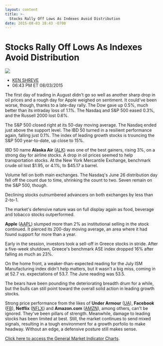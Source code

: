 ```yaml
---
layout: content
title: >-
  Stocks Rally Off Lows As Indexes Avoid Distribution
date: 2015-08-03 18:43 -0700
---
```



Stocks Rally Off Lows As Indexes Avoid Distribution
====================================================


![](https://www.investors.com/wp-content/uploads/ibd-migrated-images/MPv_150804_635742130196254612.png)

* [KEN SHREVE](https://www.investors.com/author/shrevek/ "Posts by KEN SHREVE")
* 06:43 PM ET 08/03/2015




  

The first day of trading in August didn't go so well as another sharp drop in oil prices and a rough day for Apple weighed on sentiment. It could've been worse, though, thanks to a late-day rally. The Dow gave up 0.5%, much better than its intraday loss of 1.1%. The Nasdaq and S&P 500 eased 0.3%, and the Russell 2000 lost 0.6%.

  

The S&P 500 closed right at its 50-day moving average. The Nasdaq ended just above the support level. The IBD 50 turned in a resilient performance again, falling just 0.1%. The index of leading growth stocks is trouncing the S&P 500 year-to-date, up close to 15%.

  

IBD 50 name **Alaska Air** ([ALK](https://research.investors.com/quote.aspx?symbol=ALK)) was one of the best gainers, rising 3%, on a strong day for airline stocks. A drop in oil prices seemed to help transportation stocks. At the New York Mercantile Exchange, benchmark crude oil lost $1.95, or 4.1%, to $45.17 a barrel.

  

Volume fell on both main exchanges. The Nasdaq's June 26 distribution day fell off the count due to time, shrinking the count to two. Seven remain on the S&P 500, though.

  

Declining stocks outnumbered advancers on both exchanges by less than 2-to-1.

  

The market's defensive nature was on full display again as food, beverage and tobacco stocks outperformed.

  

**Apple** ([AAPL](https://research.investors.com/quote.aspx?symbol=AAPL)) slumped more than 2% as institutional selling in the stock continued. It pierced its 200-day moving average, an area where it had found support for more than a year.

  

Early in the session, investors took a sell-off in Greece stocks in stride. After a five-week shutdown, Greece's benchmark ASE index dropped 16% after falling as much as 23%.

  

On the home front, a weaker-than-expected reading for the July ISM Manufacturing index didn't help matters, but it wasn't a big miss, coming in at 52.7 vs. expectations of 53.7. The June reading was 53.5.

  

The bears have been pounding the deteriorating breadth drum for a while, but the bulls can still point toward the overall solid action in leading growth stocks.

  

Strong price performance from the likes of **Under Armour** ([UA](https://research.investors.com/quote.aspx?symbol=UA)), **Facebook** ([FB](https://research.investors.com/quote.aspx?symbol=FB)), **Netflix** ([NFLX](https://research.investors.com/quote.aspx?symbol=NFLX)) and **Amazon.com** ([AMZN](https://research.investors.com/quote.aspx?symbol=AMZN)), among others, can't be ignored. They've been pillars of strength. Meanwhile, damage to leading stocks has been limited at best. Still, the market continues to send mixed signals, resulting in a tough environment for a growth porfolio to make headway. Without an edge, a defensive posture still makes sense.

  

[Click here to access the General Market Indicator Charts](https://www.investors.com/pdf/GMI_080415.pdf).




